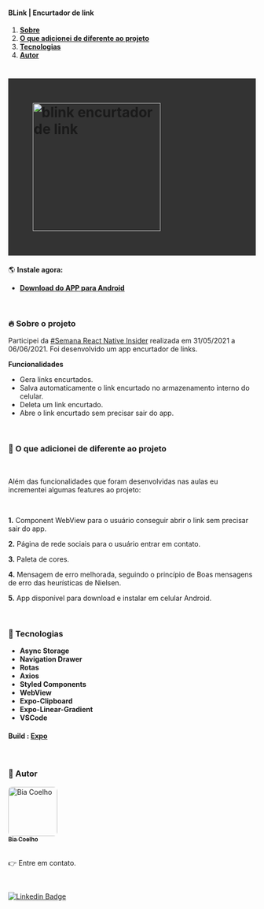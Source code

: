 #### BLink | Encurtador de link

<ol align="left">
 <li><strong><a href="#--sobre-o-projeto">Sobre</a></strong></li>
 <li><strong><a href="#--funcionalidades-extras">O que adicionei de diferente ao projeto</a></strong></li>
 <li><strong><a href="#--tecnologias">Tecnologias</a></strong></li>
 <li><strong><a href="#--autor">Autor</a></strong></li>
</ol>

<h1 style="padding: 50px; background: #333333;">
    <img alt="blink encurtador de link" title="#blink" src="https://raw.githubusercontent.com/biacoelho/reactNative-app-encurtadorDeLinks/main/demo.gif" width=260px/>
</h1>

🌎 **Instale agora:**

- **[Download do APP para Android](https://drive.google.com/file/d/1SrXz1EARMPFVT7zaLXGqcH4S8AG9tcLb/view?usp=sharing)**

<br />

### [](https://github.com/biacoelho/reactNative-app-encurtadorDeLink#--sobre-o-projeto) 🔥 Sobre o projeto

Participei da [#Semana React Native Insider](https://sujeitoprogramador.com/) realizada em 31/05/2021 a 06/06/2021. Foi desenvolvido um app encurtador de links.

**Funcionalidades**

- Gera links encurtados.
- Salva automaticamente o link encurtado no armazenamento interno do celular.
- Deleta um link encurtado.
- Abre o link encurtado sem precisar sair do app.

<br />

### [](https://github.com/biacoelho/reactNative-app-encurtadorDeLink#--funcionalidades-extras) 📌 O que adicionei de diferente ao projeto

<br />

Além das funcionalidades que foram desenvolvidas nas aulas eu incrementei algumas features ao projeto:

<br />

**1.** Component WebView para o usuário conseguir abrir o link sem precisar sair do app.

**2.** Página de rede sociais para o usuário entrar em contato.

**3.** Paleta de cores.

**4.** Mensagem de erro melhorada, seguindo o princípio de Boas mensagens de erro das heurísticas de Nielsen.

**5.** App disponível para download e instalar em celular Android.

<br />

### [](https://github.com/biacoelho/reactNative-app-encurtadorDeLink#--tecnologias) 🤖 Tecnologias

- **Async Storage**
- **Navigation Drawer**
- **Rotas**
- **Axios**
- **Styled Components**
- **WebView**
- **Expo-Clipboard**
- **Expo-Linear-Gradient**
- **VSCode**

#### **Build** : **[Expo](https://expo.com/)**

<br />

### [](https://github.com/biacoelho/reactNative-app-encurtadorDeLink#--autor) 💎 Autor

<a href="https://linktr.ee/biacoelho">
 <img style="border-radius: 8px" src="https://avatars.githubusercontent.com/u/29661219?s=460&u=42024e42215c64adeba9a923579809c57f36fe0d&v=4" width="100px;" alt="Bia Coelho"/>
<br />
<sub><strong>Bia Coelho</strong></sub></a>

<br />
<br />

👉 Entre em contato.

<br />

[![Linkedin Badge](https://img.shields.io/badge/-LinkedIn-blue?style=for-the-badge&logo=Linkedin&logoColor=white&link=https://www.linkedin.com/in/biacoelho)](https://www.linkedin.com/in/biacoelho)
